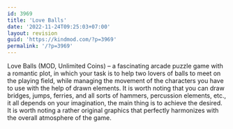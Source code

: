 ```yaml
---
id: 3969
title: 'Love Balls'
date: '2022-11-24T09:25:03+07:00'
layout: revision
guid: 'https://kindmod.com/?p=3969'
permalink: '/?p=3969'
---
```


Love Balls (MOD, Unlimited Coins) – a fascinating arcade puzzle game with a romantic plot, in which your task is to help two lovers of balls to meet on the playing field, while managing the movement of the characters you have to use with the help of drawn elements. It is worth noting that you can draw bridges, jumps, ferries, and all sorts of hammers, percussion elements, etc., it all depends on your imagination, the main thing is to achieve the desired. It is worth noting a rather original graphics that perfectly harmonizes with the overall atmosphere of the game.